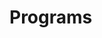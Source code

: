 # Programs





















































































































































